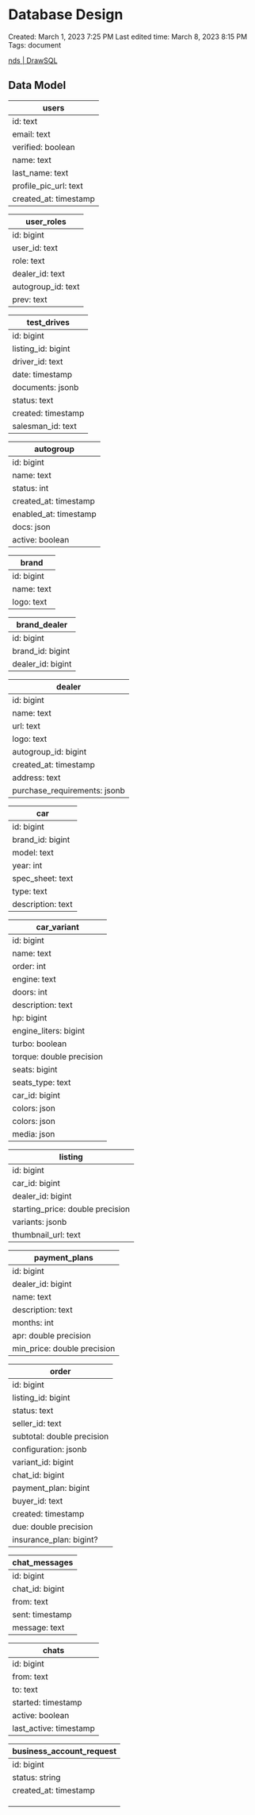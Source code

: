 # Database Design

Created: March 1, 2023 7:25 PM
Last edited time: March 8, 2023 8:15 PM
Tags: document

[nds | DrawSQL](https://drawsql.app/teams/tec-de-monterrey-3/diagrams/nds)

## Data Model

| users |
| --- |
| id: text |
| email: text |
| verified: boolean |
| name: text |
| last_name: text |
| profile_pic_url: text |
| created_at: timestamp |

| user_roles |
| --- |
| id: bigint |
| user_id: text |
| role: text |
| dealer_id: text |
| autogroup_id: text |
| prev: text |

| test_drives |
| --- |
| id: bigint |
| listing_id: bigint |
| driver_id: text |
| date: timestamp |
| documents: jsonb |
| status: text |
| created: timestamp |
| salesman_id: text |

| autogroup |
| --- |
| id: bigint |
| name: text |
| status: int |
| created_at: timestamp |
| enabled_at: timestamp |
| docs: json |
| active: boolean |

| brand |
| --- |
| id: bigint |
| name: text |
| logo: text |

| brand_dealer |
| --- |
| id: bigint |
| brand_id: bigint |
| dealer_id: bigint |

| dealer |
| --- |
| id: bigint |
| name: text |
| url: text |
| logo: text |
| autogroup_id: bigint |
| created_at: timestamp |
| address: text |
| purchase_requirements: jsonb |

| car |
| --- |
| id: bigint |
| brand_id: bigint |
| model: text |
| year: int |
| spec_sheet: text  |
| type: text |
| description: text |

| car_variant |
| --- |
| id: bigint |
| name: text |
| order: int |
| engine: text |
| doors: int |
| description: text |
| hp: bigint |
| engine_liters: bigint |
| turbo: boolean |
| torque: double precision |
| seats: bigint |
| seats_type: text |
| car_id: bigint |
| colors: json |
| colors: json |
| media: json |

| listing |
| --- |
| id: bigint |
| car_id: bigint |
| dealer_id: bigint |
| starting_price: double precision |
| variants: jsonb |
| thumbnail_url: text |

| payment_plans |
| --- |
| id: bigint |
| dealer_id: bigint |
| name: text |
| description: text |
| months: int |
| apr: double precision |
| min_price: double precision |

| order |
| --- |
| id: bigint |
| listing_id: bigint |
| status: text |
| seller_id: text |
| subtotal: double precision |
| configuration: jsonb |
| variant_id: bigint |
| chat_id: bigint |
| payment_plan: bigint |
| buyer_id: text |
| created: timestamp |
| due: double precision |
| insurance_plan: bigint? |

| chat_messages |
| --- |
| id: bigint |
| chat_id: bigint |
| from: text |
| sent: timestamp |
| message: text |

| chats |
| --- |
| id: bigint |
| from: text |
| to: text |
| started: timestamp |
| active: boolean |
| last_active: timestamp |

| business_account_request |
| --- |
| id: bigint |
| status: string |
| created_at: timestamp |
|  |
|  |
|  |